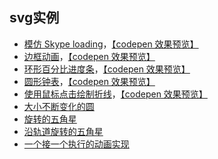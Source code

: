 ## svg实例

* [模仿 Skype loading](examples/Skype-loading.html)，[【codepen 效果预览】](https://codepen.io/sjzcxc/pen/QOeqzq?editors=1100)
* [边框动画](examples/border-animation.html)，[【codepen 效果预览】](https://codepen.io/sjzcxc/pen/LOaVNZ)
* [环形百分比进度条](examples/circle-percent-progress.html)，[【codepen 效果预览】](https://codepen.io/sjzcxc/pen/VrVzrb)
* [圆形钟表](examples/clock.html)，[【codepen 效果预览】](https://codepen.io/sjzcxc/pen/rYqvNX?editors=1010)
* [使用鼠标点击绘制折线](examples/mouse-draw-polyline.html)，[【codepen 效果预览】](https://codepen.io/sjzcxc/pen/WXgWRW)
* [大小不断变化的圆](examples/circle-scale-change.svg)
* [旋转的五角星](examples/rotate-pentagram.svg)
* [沿轨道旋转的五角星](examples/rotate-pentagram-motion.svg)
* [一个接一个执行的动画实现](examples/animate-one-by-one.svg)
